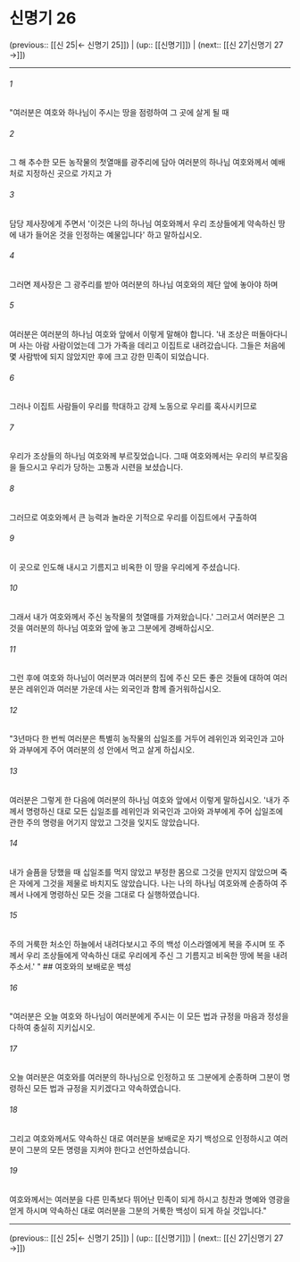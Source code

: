 # 신명기 26

(previous:: [[신 25|← 신명기 25]]) | (up:: [[신명기]]) | (next:: [[신 27|신명기 27 →]])

***




###### 1 

"여러분은 여호와 하나님이 주시는 땅을 점령하여 그 곳에 살게 될 때 



###### 2 

그 해 추수한 모든 농작물의 첫열매를 광주리에 담아 여러분의 하나님 여호와께서 예배처로 지정하신 곳으로 가지고 가 



###### 3 

담당 제사장에게 주면서 '이것은 나의 하나님 여호와께서 우리 조상들에게 약속하신 땅에 내가 들어온 것을 인정하는 예물입니다' 하고 말하십시오. 



###### 4 

그러면 제사장은 그 광주리를 받아 여러분의 하나님 여호와의 제단 앞에 놓아야 하며 



###### 5 

여러분은 여러분의 하나님 여호와 앞에서 이렇게 말해야 합니다. '내 조상은 떠돌아다니며 사는 아람 사람이었는데 그가 가족을 데리고 이집트로 내려갔습니다. 그들은 처음에 몇 사람밖에 되지 않았지만 후에 크고 강한 민족이 되었습니다. 



###### 6 

그러나 이집트 사람들이 우리를 학대하고 강제 노동으로 우리를 혹사시키므로 



###### 7 

우리가 조상들의 하나님 여호와께 부르짖었습니다. 그때 여호와께서는 우리의 부르짖음을 들으시고 우리가 당하는 고통과 시련을 보셨습니다. 



###### 8 

그러므로 여호와께서 큰 능력과 놀라운 기적으로 우리를 이집트에서 구출하여 



###### 9 

이 곳으로 인도해 내시고 기름지고 비옥한 이 땅을 우리에게 주셨습니다. 



###### 10 

그래서 내가 여호와께서 주신 농작물의 첫열매를 가져왔습니다.' 그러고서 여러분은 그것을 여러분의 하나님 여호와 앞에 놓고 그분에게 경배하십시오. 



###### 11 

그런 후에 여호와 하나님이 여러분과 여러분의 집에 주신 모든 좋은 것들에 대하여 여러분은 레위인과 여러분 가운데 사는 외국인과 함께 즐거워하십시오. 



###### 12 

"3년마다 한 번씩 여러분은 특별히 농작물의 십일조를 거두어 레위인과 외국인과 고아와 과부에게 주어 여러분의 성 안에서 먹고 살게 하십시오. 



###### 13 

여러분은 그렇게 한 다음에 여러분의 하나님 여호와 앞에서 이렇게 말하십시오. '내가 주께서 명령하신 대로 모든 십일조를 레위인과 외국인과 고아와 과부에게 주어 십일조에 관한 주의 명령을 어기지 않았고 그것을 잊지도 않았습니다. 



###### 14 

내가 슬픔을 당했을 때 십일조를 먹지 않았고 부정한 몸으로 그것을 만지지 않았으며 죽은 자에게 그것을 제물로 바치지도 않았습니다. 나는 나의 하나님 여호와께 순종하여 주께서 나에게 명령하신 모든 것을 그대로 다 실행하였습니다. 



###### 15 

주의 거룩한 처소인 하늘에서 내려다보시고 주의 백성 이스라엘에게 복을 주시며 또 주께서 우리 조상들에게 약속하신 대로 우리에게 주신 그 기름지고 비옥한 땅에 복을 내려 주소서.' " ## 여호와의 보배로운 백성 



###### 16 

"여러분은 오늘 여호와 하나님이 여러분에게 주시는 이 모든 법과 규정을 마음과 정성을 다하여 충실히 지키십시오. 



###### 17 

오늘 여러분은 여호와를 여러분의 하나님으로 인정하고 또 그분에게 순종하며 그분이 명령하신 모든 법과 규정을 지키겠다고 약속하였습니다. 



###### 18 

그리고 여호와께서도 약속하신 대로 여러분을 보배로운 자기 백성으로 인정하시고 여러분이 그분의 모든 명령을 지켜야 한다고 선언하셨습니다. 



###### 19 

여호와께서는 여러분을 다른 민족보다 뛰어난 민족이 되게 하시고 칭찬과 명예와 영광을 얻게 하시며 약속하신 대로 여러분을 그분의 거룩한 백성이 되게 하실 것입니다."

***

(previous:: [[신 25|← 신명기 25]]) | (up:: [[신명기]]) | (next:: [[신 27|신명기 27 →]])
